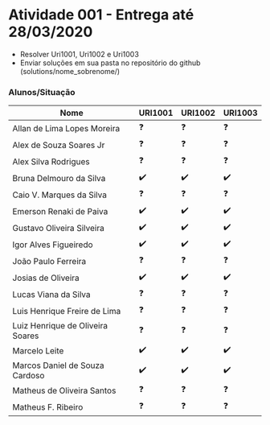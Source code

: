 # Atividade 001 - Entrega até 28/03/2020

- Resolver Uri1001, Uri1002 e Uri1003
- Enviar soluções em sua pasta no repositório do github (solutions/nome_sobrenome/)

### Alunos/Situação

| Nome  | URI1001 | URI1002  | URI1003 |
| ------------- | ------------- | ------------- | ------------- |
| Allan de Lima Lopes Moreira | :question: | :question: | :question: |
| Alex de Souza Soares Jr | :question: | :question: | :question: |
| Alex Silva Rodrigues | :question: | :question: | :question: |
| Bruna Delmouro da Silva | :heavy_check_mark: | :heavy_check_mark: | :heavy_check_mark: |
| Caio V. Marques da Silva | :question: | :question: | :question: |
| Emerson Renaki de Paiva | :heavy_check_mark: | :heavy_check_mark: | :heavy_check_mark: |
| Gustavo Oliveira Silveira | :heavy_check_mark: | :heavy_check_mark: | :heavy_check_mark: |
| Igor Alves Figueiredo | :heavy_check_mark: | :heavy_check_mark: | :heavy_check_mark: |
| João Paulo Ferreira | :question: | :question: | :question: |
| Josias de Oliveira | :heavy_check_mark: | :heavy_check_mark: | :heavy_check_mark: |
| Lucas Viana da Silva | :question: | :question: | :question: |
| Luis Henrique Freire de Lima | :question: | :question: | :question: |
| Luiz Henrique de Oliveira Soares | :question: | :question: | :question: |
| Marcelo Leite | :heavy_check_mark: | :heavy_check_mark: | :heavy_check_mark: |
| Marcos Daniel de Souza Cardoso | :heavy_check_mark: | :heavy_check_mark: | :heavy_check_mark: |
| Matheus de Oliveira Santos | :question: | :question: | :question: |
| Matheus F. Ribeiro | :question: | :question: | :question: |
